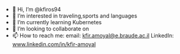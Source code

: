 - 👋 Hi, I’m @kfiros94
- 👀 I’m interested in traveling,sports and languages
- 🌱 I’m currently learning Kubernetes
- 💞️ I’m looking to collaborate on 
- 📫 How to reach me: 
  email:
  kfir.amoyal@e.braude.ac.il
  LinkedIn: www.linkedin.com/in/kfir-amoyal

<!---
kfiros94/kfiros94 is a ✨ special ✨ repository because its `README.md` (this file) appears on your GitHub profile.
You can click the Preview link to take a look at your changes.
--->

